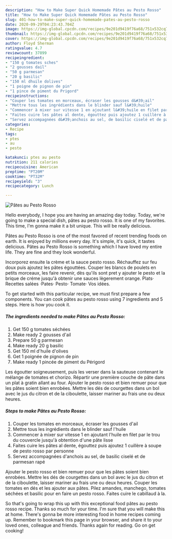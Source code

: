 ```yaml
---
description: "How to Make Super Quick Homemade Pâtes au Pesto Rosso"
title: "How to Make Super Quick Homemade Pâtes au Pesto Rosso"
slug: 401-how-to-make-super-quick-homemade-pates-au-pesto-rosso
date: 2020-09-29T04:23:43.704Z
image: https://img-global.cpcdn.com/recipes/9e201d9419f76a68/751x532cq70/pates-au-pesto-rosso-photo-principale-de-la-recette.jpg
thumbnail: https://img-global.cpcdn.com/recipes/9e201d9419f76a68/751x532cq70/pates-au-pesto-rosso-photo-principale-de-la-recette.jpg
cover: https://img-global.cpcdn.com/recipes/9e201d9419f76a68/751x532cq70/pates-au-pesto-rosso-photo-principale-de-la-recette.jpg
author: Floyd Sherman
ratingvalue: 4.7
reviewcount: 37899
recipeingredient:
- "150 g tomates sches"
- "2 gousses dail"
- "50 g parmesan"
- "20 g basilic"
- "150 ml dhuile dolives"
- "1 poigne de pignon de pin"
- "1 pince de piment du Prigord"
recipeinstructions:
- "Couper les tomates en morceaux, écraser les gousses d&#39;ail"
- "Mettre tous les ingrédients dans le blinder sauf l&#39;huile"
- "Commencer à mixer sur vitesse 1 en ajoutant l&#39;huile en filet par le trou du couvercle jusqu&#39;à obtention d&#39;une pâte lisse"
- "Faites cuire les pâtes al dente, égouttez puis ajoutez 1 cuillère à soupe de pesto rosso par personne"
- "Servez accompagnées d&#39;anchois au sel, de basilic ciselé et de parmesan rapé"
categories:
- Recipe
tags:
- ptes
- au
- pesto

katakunci: ptes au pesto 
nutrition: 211 calories
recipecuisine: American
preptime: "PT20M"
cooktime: "PT32M"
recipeyield: "3"
recipecategory: Lunch

---
```



![Pâtes au Pesto Rosso](https://img-global.cpcdn.com/recipes/9e201d9419f76a68/751x532cq70/pates-au-pesto-rosso-photo-principale-de-la-recette.jpg)

Hello everybody, I hope you are having an amazing day today. Today, we're going to make a special dish, pâtes au pesto rosso. It is one of my favorites. This time, I'm gonna make it a bit unique. This will be really delicious.

Pâtes au Pesto Rosso is one of the most favored of recent trending foods on earth. It is enjoyed by millions every day. It's simple, it's quick, it tastes delicious. Pâtes au Pesto Rosso is something which I have loved my entire life. They are fine and they look wonderful.

Incorporez ensuite la crème et la sauce pesto rosso. Réchauffez sur feu doux puis ajoutez les pâtes égouttées. Couper les blancs de poulets en petits morceaux, les faire revenir, dès qu&#39;ils sont pret y ajouter le pesto et la brique de créme jusqu&#39;à obtenir une sauces lègerement orange. Plats· Recettes salées ·Pates· Pesto· Tomate· Vos idées.


To get started with this particular recipe, we must first prepare a few components. You can cook pâtes au pesto rosso using 7 ingredients and 5 steps. Here is how you cook it.

<!--inarticleads1-->

##### The ingredients needed to make Pâtes au Pesto Rosso:

1. Get 150 g tomates séchées
1. Make ready 2 gousses d&#39;ail
1. Prepare 50 g parmesan
1. Make ready 20 g basilic
1. Get 150 ml d&#39;huile d&#39;olives
1. Get 1 poignée de pignon de pin
1. Make ready 1 pincée de piment du Périgord


Les égoutter soigneusement, puis les verser dans la sauteuse contenant le mélange de tomates et chorizo. Répartir une première couche de pâte dans un plat à gratin allant au four. Ajouter le pesto rosso et bien remuer pour que les pâtes soient bien enrobées. Mettre les dés de courgettes dans un bol avec le jus du citron et de la ciboulette, laisser mariner au frais une ou deux heures. 

<!--inarticleads2-->

##### Steps to make Pâtes au Pesto Rosso:

1. Couper les tomates en morceaux, écraser les gousses d&#39;ail
1. Mettre tous les ingrédients dans le blinder sauf l&#39;huile
1. Commencer à mixer sur vitesse 1 en ajoutant l&#39;huile en filet par le trou du couvercle jusqu&#39;à obtention d&#39;une pâte lisse
1. Faites cuire les pâtes al dente, égouttez puis ajoutez 1 cuillère à soupe de pesto rosso par personne
1. Servez accompagnées d&#39;anchois au sel, de basilic ciselé et de parmesan rapé


Ajouter le pesto rosso et bien remuer pour que les pâtes soient bien enrobées. Mettre les dés de courgettes dans un bol avec le jus du citron et de la ciboulette, laisser mariner au frais une ou deux heures. Couper les tomates en dés et les ajouter aux pâtes. Pilez amandes, manchego, tomates séchées et basilic pour en faire un pesto rosso. Faites cuire le cabillaud à la. 

So that's going to wrap this up with this exceptional food pâtes au pesto rosso recipe. Thanks so much for your time. I'm sure that you will make this at home. There's gonna be more interesting food in home recipes coming up. Remember to bookmark this page in your browser, and share it to your loved ones, colleague and friends. Thanks again for reading. Go on get cooking!
